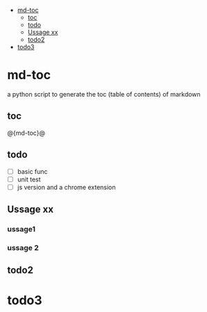 <!--
  ~ Copyright (c) 2023-2025 Arista Networks, Inc.
  ~ Use of this source code is governed by the Apache License 2.0
  ~ that can be found in the LICENSE file.
  -->

- [md-toc](#md-toc)
  - [toc](#toc)
  - [todo](#todo)
  - [Ussage xx](#ussage-xx)
  - [todo2](#todo2)
- [todo3](#todo3)

# md-toc

a python script to generate the toc (table of contents) of markdown

## toc

@{md-toc}@

## todo

- [ ] basic func
- [ ] unit test
- [ ] js version and a chrome extension

## Ussage xx

### ussage1

### ussage 2

## todo2

# todo3
